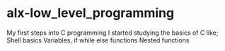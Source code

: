 # alx-low_level_programming
My first steps into C programming 
I started studying the basics of C like;
Shell basics
Variables, if while else functions
Nested functions
